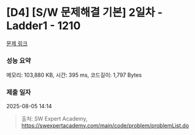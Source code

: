 # [D4] [S/W 문제해결 기본] 2일차 - Ladder1 - 1210 

[문제 링크](https://swexpertacademy.com/main/code/problem/problemDetail.do?contestProbId=AV14ABYKADACFAYh) 

### 성능 요약

메모리: 103,880 KB, 시간: 395 ms, 코드길이: 1,797 Bytes

### 제출 일자

2025-08-05 14:14



> 출처: SW Expert Academy, https://swexpertacademy.com/main/code/problem/problemList.do
